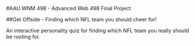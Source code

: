 #AAU WNM 498 - Advanced Web 498 Final Project

##Get Offside - Finding which NFL team you should cheer for!

 An interactive personality quiz for finding which NFL team you really should be rooting for.
